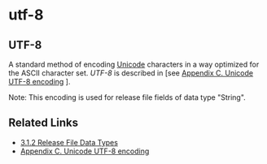 # utf-8

## UTF-8

A standard method of encoding [Unicode](https://confluence.ihtsdotools.org/display/DOCGLOSS/Unicode) characters in a way optimized for the ASCII character set. _UTF-8_ is described in \[see [Appendix C. Unicode UTF-8 encoding](../../../../Appendix-C.-Unicode-UTF-8-encoding_33490103.html) ].

Note: This encoding is used for release file fields of data type "String".

## Related Links

* [3.1.2 Release File Data Types](../../../../3.1.2-Release-File-Data-Types_28739352.html)
* [Appendix C. Unicode UTF-8 encoding](../../../../Appendix-C.-Unicode-UTF-8-encoding_33490103.html)
